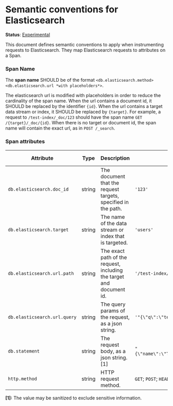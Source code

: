 # Semantic conventions for Elasticsearch

**Status**: [Experimental](../../../document-status.md)

This document defines semantic conventions to apply when instrumenting requests to Elasticsearch. They map Elasticsearch
requests to attributes on a Span.

### Span Name

The **span name** SHOULD be of the format `<db.elasticsearch.method> <db.elasticsearch.url *with placeholders*>`.

The elasticsearch url is modified with placeholders in order to reduce the cardinality of the span name. When the url
contains a document id, it SHOULD be replaced by the identifier `{id}`. When the url contains a target data stream or
index, it SHOULD be replaced by `{target}`.
For example, a request to `/test-index/_doc/123` should have the span name `GET /{target}/_doc/{id}`. 
When there is no target or document id, the span name will contain the exact url, as in `POST /_search`.

### Span attributes

<!-- semconv elasticsearch -->
| Attribute                  | Type | Description                                                          | Examples                                                | Requirement Level      |
|----------------------------|---|----------------------------------------------------------------------|---------------------------------------------------------|------------------------|
| `db.elasticsearch.doc_id`  | string | The document that the request targets, specified in the path.        | `'123'`                                                 | Conditionally Required |
| `db.elasticsearch.target`  | string | The name of the data stream or index that is targeted.               | `'users'`                                               | Conditionally Required |
| `db.elasticsearch.url.path` | string | The exact path of the request, including the target and document id. | `'/test-index/_doc/123'`                                | Required               |
| `db.elasticsearch.url.query` | string | The query params of the request, as a json string. | `'"{\"q\":\"test\"}", "{\"refresh\":true}"'`            | Conditionally Required |
| `db.statement`             | string | The request body, as a json string. [1]                              | `"{\"name\":\"TestUser\",\"password\":\"top_secret\"}"` | Conditionally Required |
| `http.method` | string | HTTP request method. | `GET`; `POST`; `HEAD`                                   | Required               |

**[1]:** The value may be sanitized to exclude sensitive information.
<!-- endsemconv -->
